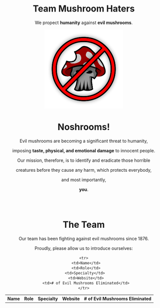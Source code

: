 <div align=center>
  
  <h1>Team Mushroom Haters</h1>
  <p>We propect <b>humanity</b> against <b>evil mushrooms</b>.</p>
  <img src="branding/Logo.png" alt="Logo" width=50%/>
  
  <h1>Noshrooms!</h1>
  <p>Evil mushrooms are becoming a significant threat to humanity,</p>
  <p>imposing <b>taste, physical, and emotional damage</b> to innocent people.</p>
  <p>Our mission, therefore, is to identify and eradicate those horrible</p>
  <p>creatures before they cause any harm, which protects everybody,</p>
  <p>and most importantly,</p>
  <p><b>you</b>.</p>
  
  <br></br>
  
  <h1>The Team</h1>
  <p>Our team has been fighting against evil mushrooms since 1876.</p>
  <p>Proudly, please allow us to introduce ourselves:</p>
  
  <table>
    <tr>
      <th>Name</th>
      <th>Role</th>
      <th>Specialty</th> 
      <th>Website</th>
      <th># of Evil Mushrooms Eliminated</th>
    </tr>
  
    <tr>
      <td>Name</td>
      <td>Role</td>
      <td>Specialty</td> 
      <td>Website</td>
      <td># of Evil Mushrooms Eliminated</td>
    </tr>
  
  </table>
  
</div>
